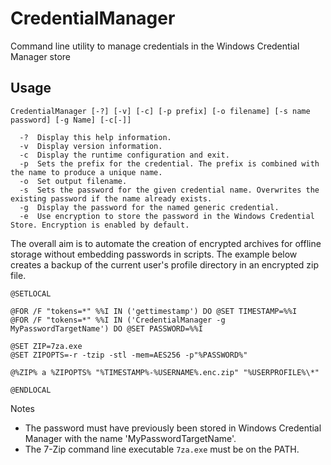 # CredentialManager
Command line utility to manage credentials in the Windows Credential Manager store

## Usage
```dosbatch
CredentialManager [-?] [-v] [-c] [-p prefix] [-o filename] [-s name password] [-g Name] [-c[-]]

  -?  Display this help information.
  -v  Display version information.
  -c  Display the runtime configuration and exit.
  -p  Sets the prefix for the credential. The prefix is combined with the name to produce a unique name.
  -o  Set output filename.
  -s  Sets the password for the given credential name. Overwrites the existing password if the name already exists.
  -g  Display the password for the named generic credential.
  -e  Use encryption to store the password in the Windows Credential Store. Encryption is enabled by default.
```

The overall aim is to automate the creation of encrypted archives for offline storage without embedding passwords in scripts.
The example below creates a backup of the current user's profile directory in an encrypted zip file. 


```dosbatch
@SETLOCAL

@FOR /F "tokens=*" %%I IN ('gettimestamp') DO @SET TIMESTAMP=%%I
@FOR /F "tokens=*" %%I IN ('CredentialManager -g MyPasswordTargetName') DO @SET PASSWORD=%%I

@SET ZIP=7za.exe
@SET ZIPOPTS=-r -tzip -stl -mem=AES256 -p"%PASSWORD%"

@%ZIP% a %ZIPOPTS% "%TIMESTAMP%-%USERNAME%.enc.zip" "%USERPROFILE%\*"

@ENDLOCAL
```

Notes
* The password must have previously been stored in Windows Credential Manager with the name 'MyPasswordTargetName'.
* The 7-Zip command line executable `7za.exe` must be on the PATH.
